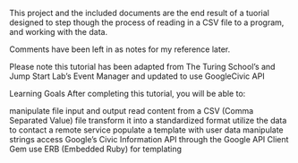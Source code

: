 This project and the included documents are the end result of a tuorial designed to step though the process of reading in a CSV file to a program, and working with the data.

Comments have been left in as notes for my reference later.

Please note this tutorial has been adapted from The Turing School’s and Jump Start Lab’s Event Manager and updated to use GoogleCivic API

Learning Goals
After completing this tutorial, you will be able to:

manipulate file input and output
read content from a CSV (Comma Separated Value) file
transform it into a standardized format
utilize the data to contact a remote service
populate a template with user data
manipulate strings
access Google’s Civic Information API through the Google API Client Gem
use ERB (Embedded Ruby) for templating
